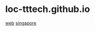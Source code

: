 # loc-tttech.github.io
<a href="https://loc-tttech.github.io/web-dantoc/index.html">web</a>
<a href="https://loc-tttech.github.io/singapore-ac/index.html">singapore</a>
